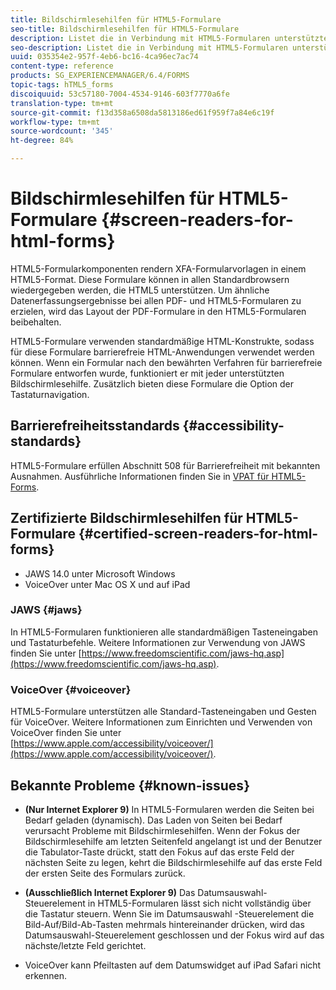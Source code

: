```yaml
---
title: Bildschirmlesehilfen für HTML5-Formulare
seo-title: Bildschirmlesehilfen für HTML5-Formulare
description: Listet die in Verbindung mit HTML5-Formularen unterstützten Bildschirmlesehilfen auf.
seo-description: Listet die in Verbindung mit HTML5-Formularen unterstützten Bildschirmlesehilfen auf.
uuid: 035354e2-957f-4eb6-bc16-4ca96ec7ac74
content-type: reference
products: SG_EXPERIENCEMANAGER/6.4/FORMS
topic-tags: hTML5_forms
discoiquuid: 53c57180-7004-4534-9146-603f7770a6fe
translation-type: tm+mt
source-git-commit: f13d358a6508da5813186ed61f959f7a84e6c19f
workflow-type: tm+mt
source-wordcount: '345'
ht-degree: 84%

---
```



# Bildschirmlesehilfen für HTML5-Formulare {#screen-readers-for-html-forms}

HTML5-Formularkomponenten rendern XFA-Formularvorlagen in einem HTML5-Format. Diese Formulare können in allen Standardbrowsern wiedergegeben werden, die HTML5 unterstützen. Um ähnliche Datenerfassungsergebnisse bei allen PDF- und HTML5-Formularen zu erzielen, wird das Layout der PDF-Formulare in den HTML5-Formularen beibehalten.

HTML5-Formulare verwenden standardmäßige HTML-Konstrukte, sodass für diese Formulare barrierefreie HTML-Anwendungen verwendet werden können. Wenn ein Formular nach den bewährten Verfahren für barrierefreie Formulare entworfen wurde, funktioniert er mit jeder unterstützten Bildschirmlesehilfe. Zusätzlich bieten diese Formulare die Option der Tastaturnavigation.

## Barrierefreiheitsstandards {#accessibility-standards}

HTML5-Formulare erfüllen Abschnitt 508 für Barrierefreiheit mit bekannten Ausnahmen. Ausführliche Informationen finden Sie in [VPAT für HTML5-Forms](https://www.adobe.com/mena_en/accessibility/compliance/livecycle-mobile-forms-es4-section-508-vpat.html).

## Zertifizierte Bildschirmlesehilfen für HTML5-Formulare  {#certified-screen-readers-for-html-forms}

* JAWS 14.0 unter Microsoft Windows
* VoiceOver unter Mac OS X und auf iPad

### JAWS  {#jaws}

In HTML5-Formularen funktionieren alle standardmäßigen Tasteneingaben und Tastaturbefehle. Weitere Informationen zur Verwendung von JAWS finden Sie unter [https://www.freedomscientific.com/jaws-hq.asp](https://www.freedomscientific.com/jaws-hq.asp).

### VoiceOver {#voiceover}

HTML5-Formulare unterstützen alle Standard-Tasteneingaben und Gesten für VoiceOver. Weitere Informationen zum Einrichten und Verwenden von VoiceOver finden Sie unter [https://www.apple.com/accessibility/voiceover/](https://www.apple.com/accessibility/voiceover/).

## Bekannte Probleme {#known-issues}

* **(Nur Internet Explorer 9)** In HTML5-Formularen werden die Seiten bei Bedarf geladen (dynamisch). Das Laden von Seiten bei Bedarf verursacht Probleme mit Bildschirmlesehilfen. Wenn der Fokus der Bildschirmlesehilfe am letzten Seitenfeld angelangt ist und der Benutzer die Tabulator-Taste drückt, statt den Fokus auf das erste Feld der nächsten Seite zu legen, kehrt die Bildschirmlesehilfe auf das erste Feld der ersten Seite des Formulars zurück.
* **(Ausschließlich Internet Explorer 9)** Das Datumsauswahl-Steuerelement in HTML5-Formularen lässt sich nicht vollständig über die Tastatur steuern. Wenn Sie im Datumsauswahl -Steuerelement die Bild-Auf/Bild-Ab-Tasten mehrmals hintereinander drücken, wird das Datumsauswahl-Steuerelement geschlossen und der Fokus wird auf das nächste/letzte Feld gerichtet.

* VoiceOver kann Pfeiltasten auf dem Datumswidget auf iPad Safari nicht erkennen.
